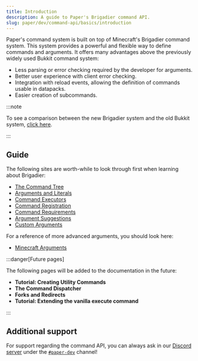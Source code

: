 ```yaml
---
title: Introduction
description: A guide to Paper's Brigadier command API.
slug: paper/dev/command-api/basics/introduction
---
```


Paper's command system is built on top of Minecraft's Brigadier command system. This system provides a powerful and flexible way to define commands and arguments.
It offers many advantages above the previously widely used Bukkit command system:
- Less parsing or error checking required by the developer for arguments.
- Better user experience with client error checking.
- Integration with reload events, allowing the definition of commands usable in datapacks.
- Easier creation of subcommands.

:::note

To see a comparison between the new Brigadier system and the old Bukkit system, [click here](/paper/dev/command-api/misc/comparison-bukkit-brigadier).

:::

## Guide
The following sites are worth-while to look through first when learning about Brigadier:
- [The Command Tree](/paper/dev/command-api/basics/command-tree)
- [Arguments and Literals](/paper/dev/command-api/basics/arguments-and-literals)
- [Command Executors](/paper/dev/command-api/basics/executors)
- [Command Registration](/paper/dev/command-api/basics/registration)
- [Command Requirements](/paper/dev/command-api/basics/requirements)
- [Argument Suggestions](/paper/dev/command-api/basics/argument-suggestions)
- [Custom Arguments](/paper/dev/command-api/basics/custom-arguments)

For a reference of more advanced arguments, you should look here:
- [Minecraft Arguments](/paper/dev/command-api/arguments/minecraft)

:::danger[Future pages]

The following pages will be added to the documentation in the future:

- **Tutorial: Creating Utility Commands**
- **The Command Dispatcher**
- **Forks and Redirects**
- **Tutorial: Extending the vanilla execute command**

:::

## Additional support
For support regarding the command API, you can always ask in our [Discord server](https://discord.gg/PaperMC) under the
[`#paper-dev`](https://discord.com/channels/289587909051416579/555462289851940864) channel!
